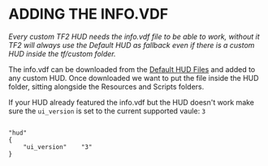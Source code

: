 # ADDING THE INFO.VDF

*Every custom TF2 HUD needs the info.vdf file to be able to work, without it TF2 will always use the Default HUD as fallback even if there is a custom HUD inside the tf/custom folder.*

The info.vdf can be downloaded from the [Default HUD Files](https://github.com/Hypnootize/TF2-Default-Hud/archive/master.zip) and added to any custom HUD.
Once downloaded we want to put the file inside the HUD folder, sitting alongside the Resources and Scripts folders.

If your HUD already featured the info.vdf but the HUD doesn't work make sure the `ui_version` is set to the current supported vaule: `3`

```

"hud"
{
	"ui_version"	"3"
}

```